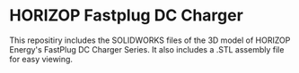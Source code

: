 # HORIZOP Fastplug DC Charger

This repositiry includes the SOLIDWORKS files of the 3D model of HORIZOP Energy's FastPlug DC Charger Series. It also includes a .STL assembly file for easy viewing.
